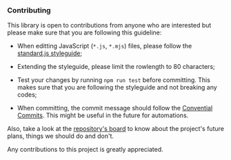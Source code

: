 
### Contributing
This library is open to contributions from anyone who are interested but please
make sure that you are following this guideline:

 * When editting JavaScript (`*.js`, `*.mjs`) files, please follow the
   [standard.js styleguide](https://standardjs.com/rules.html);

 * Extending the styleguide, please limit the rowlength to 80 characters;

 * Test your changes by running `npm run test` before committing. This makes
   sure that you are following the styleguide and not breaking any codes;

 * When committing, the commit message should follow the
   [Convential Commits](https://www.conventionalcommits.org/en/v1.0.0-beta.4/).
   This might be useful in the future for automations.

Also, take a look at the
[repository's board](https://github.com/eidoriantan/kanji.js/projects) to know
about the project's future plans, things we should do and don't.

Any contributions to this project is greatly appreciated.
